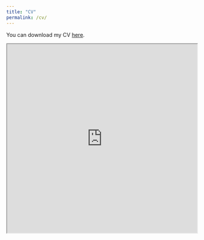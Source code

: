 ```yaml
---
title: "CV"
permalink: /cv/
---
```


<html>
  <head>
    <title>CV</title>
  </head>
  <body>
    <p>You can download my CV <a href="https://ekanol.github.io/files/kanol_cv_2023.pdf">here</a>.</p>
  </body>
</html>

<html>
  <head>
    <title>Title of the document</title>
  </head>
  <body>
    <iframe src="https://ekanol.github.io/files/kanol_cv_2023.pdf" width="100%" height="500px">
    </iframe>
  </body>
</html>
